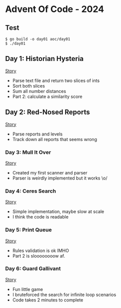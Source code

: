 # Advent Of Code - 2024

## Test

    $ go build -o day01 aoc/day01
    $ ./day01

## Day 1: Historian Hysteria

[Story](https://adventofcode.com/2024/day/1)

* Parse text file and return two slices of ints
* Sort both slices
* Sum all number distances
* Part 2: calculate a similarity score

## Day 2: Red-Nosed Reports

[Story](https://adventofcode.com/2024/day/2)

* Parse reports and levels
* Track down all reports that seems wrong

### Day 3: Mull It Over

[Story](https://adventofcode.com/2024/day/3)

* Created my first scanner and parser
* Parser is weirdly implemented but it works \o/

### Day 4: Ceres Search

[Story](https://adventofcode.com/2024/day/4)

* Simple implementation, maybe slow at scale
* I think the code is readable

### Day 5: Print Queue

[Story](https://adventofcode.com/2024/day/5)

* Rules validation is ok IMHO
* Part 2 is sloooooooow af.

### Day 6: Guard Gallivant

[Story](https://adventofcode.com/2024/day/6)

* Fun little game
* I bruteforced the search for infinite loop scenarios
* Code takes 2 minutes to complete

